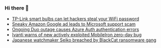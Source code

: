 ### Hi there 👋

<!--START_SECTION:feed-->
* [TP-Link smart bulbs can let hackers steal your WiFi password](https://www.bleepingcomputer.com/news/security/tp-link-smart-bulbs-can-let-hackers-steal-your-wifi-password/)
* [Sneaky Amazon Google ad leads to Microsoft support scam](https://www.bleepingcomputer.com/news/security/sneaky-amazon-google-ad-leads-to-microsoft-support-scam/)
* [Ongoing Duo outage causes Azure Auth authentication errors](https://www.bleepingcomputer.com/news/technology/ongoing-duo-outage-causes-azure-auth-authentication-errors/)
* [Ivanti warns of new actively exploited MobileIron zero-day bug](https://www.bleepingcomputer.com/news/security/ivanti-warns-of-new-actively-exploited-mobileiron-zero-day-bug/)
* [Japanese watchmaker Seiko breached by BlackCat ransomware gang](https://www.bleepingcomputer.com/news/security/japanese-watchmaker-seiko-breached-by-blackcat-ransomware-gang/)
<!--END_SECTION:feed-->

<!--
**frankenk/frankenk** is a ✨ _special_ ✨ repository because its `README.md` (this file) appears on your GitHub profile.

Here are some ideas to get you started:

- 🔭 I’m currently working on ...
- 🌱 I’m currently learning ...
- 👯 I’m looking to collaborate on ...
- 🤔 I’m looking for help with ...
- 💬 Ask me about ...
- 📫 How to reach me: ...
- 😄 Pronouns: ...
- ⚡ Fun fact: ...
-->



